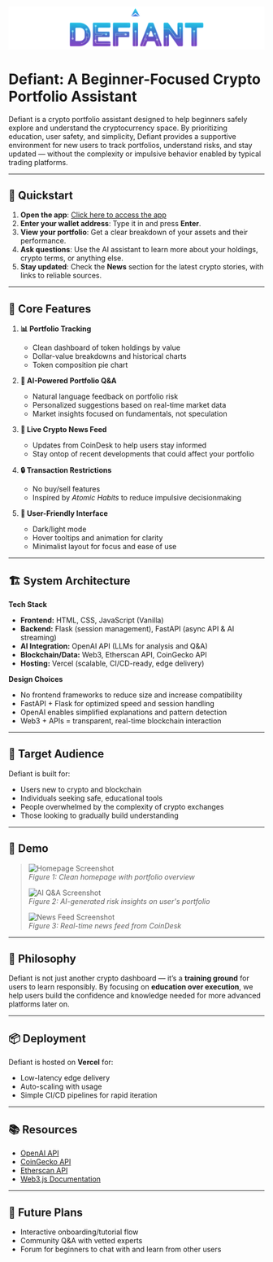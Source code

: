 <p align="center">
  <img src="app/static/images/defiant.png" alt="DeFiant Logo" width="600" />
</p>

# Defiant: A Beginner-Focused Crypto Portfolio Assistant

Defiant is a crypto portfolio assistant designed to help beginners safely explore and understand the cryptocurrency space. By prioritizing education, user safety, and simplicity, Defiant provides a supportive environment for new users to track portfolios, understand risks, and stay updated — without the complexity or impulsive behavior enabled by typical trading platforms.

---

## 🚀 Quickstart

1. **Open the app**: [Click here to access the app](#)
2. **Enter your wallet address**: Type it in and press **Enter**.
3. **View your portfolio**: Get a clear breakdown of your assets and their performance.
4. **Ask questions**: Use the AI assistant to learn more about your holdings, crypto terms, or anything else.
5. **Stay updated**: Check the **News** section for the latest crypto stories, with links to reliable sources.

---

## 🧠 Core Features

1. **📊 Portfolio Tracking**  
   - Clean dashboard of token holdings by value  
   - Dollar-value breakdowns and historical charts  
   - Token composition pie chart  

2. **🤖 AI-Powered Portfolio Q&A**  
   - Natural language feedback on portfolio risk  
   - Personalized suggestions based on real-time market data  
   - Market insights focused on fundamentals, not speculation  

3. **📰 Live Crypto News Feed**  
   - Updates from CoinDesk to help users stay informed
   - Stay ontop of recent developments that could affect your portfolio  

4. **🔒 Transaction Restrictions**  
   - No buy/sell features  
   - Inspired by *Atomic Habits* to reduce impulsive decisionmaking

5. **🎨 User-Friendly Interface**  
   - Dark/light mode  
   - Hover tooltips and animation for clarity  
   - Minimalist layout for focus and ease of use  

---

## 🏗️ System Architecture

**Tech Stack**

- **Frontend:** HTML, CSS, JavaScript (Vanilla)
- **Backend:** Flask (session management), FastAPI (async API & AI streaming)
- **AI Integration:** OpenAI API (LLMs for analysis and Q&A)
- **Blockchain/Data:** Web3, Etherscan API, CoinGecko API
- **Hosting:** Vercel (scalable, CI/CD-ready, edge delivery)

**Design Choices**

- No frontend frameworks to reduce size and increase compatibility  
- FastAPI + Flask for optimized speed and session handling  
- OpenAI enables simplified explanations and pattern detection  
- Web3 + APIs = transparent, real-time blockchain interaction  

---

## 👥 Target Audience

Defiant is built for:
- Users new to crypto and blockchain  
- Individuals seeking safe, educational tools  
- People overwhelmed by the complexity of crypto exchanges  
- Those looking to gradually build understanding  

---

## 📸 Demo

> ![Homepage Screenshot](images/home_placeholder.png)  
> _Figure 1: Clean homepage with portfolio overview_
> 
> ![AI Q&A Screenshot](images/ai_placeholder.png)  
> _Figure 2: AI-generated risk insights on user's portfolio_
> 
> ![News Feed Screenshot](images/news_placeholder.png)  
> _Figure 3: Real-time news feed from CoinDesk_

---

## 🔐 Philosophy

Defiant is not just another crypto dashboard — it’s a **training ground** for users to learn responsibly. By focusing on **education over execution**, we help users build the confidence and knowledge needed for more advanced platforms later on.

---

## 📦 Deployment

Defiant is hosted on **Vercel** for:
- Low-latency edge delivery  
- Auto-scaling with usage  
- Simple CI/CD pipelines for rapid iteration  

---

## 📚 Resources

- [OpenAI API](https://platform.openai.com/docs)
- [CoinGecko API](https://www.coingecko.com/en/api)
- [Etherscan API](https://docs.etherscan.io/)
- [Web3.js Documentation](https://web3js.readthedocs.io/)

---

## 🧩 Future Plans

- Interactive onboarding/tutorial flow  
- Community Q&A with vetted experts  
- Forum for beginners to chat with and learn from other users
